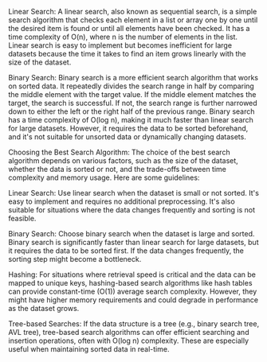 Linear Search:
A linear search, also known as sequential search, is a simple search algorithm that checks each element in a list or array one by one until the desired item is found or until all elements have been checked. It has a time complexity of O(n), where n is the number of elements in the list. Linear search is easy to implement but becomes inefficient for large datasets because the time it takes to find an item grows linearly with the size of the dataset.

Binary Search:
Binary search is a more efficient search algorithm that works on sorted data. It repeatedly divides the search range in half by comparing the middle element with the target value. If the middle element matches the target, the search is successful. If not, the search range is further narrowed down to either the left or the right half of the previous range. Binary search has a time complexity of O(log n), making it much faster than linear search for large datasets. However, it requires the data to be sorted beforehand, and it's not suitable for unsorted data or dynamically changing datasets.

Choosing the Best Search Algorithm:
The choice of the best search algorithm depends on various factors, such as the size of the dataset, whether the data is sorted or not, and the trade-offs between time complexity and memory usage. Here are some guidelines:

Linear Search: Use linear search when the dataset is small or not sorted. It's easy to implement and requires no additional preprocessing. It's also suitable for situations where the data changes frequently and sorting is not feasible.

Binary Search: Choose binary search when the dataset is large and sorted. Binary search is significantly faster than linear search for large datasets, but it requires the data to be sorted first. If the data changes frequently, the sorting step might become a bottleneck.

Hashing: For situations where retrieval speed is critical and the data can be mapped to unique keys, hashing-based search algorithms like hash tables can provide constant-time (O(1)) average search complexity. However, they might have higher memory requirements and could degrade in performance as the dataset grows.

Tree-based Searches: If the data structure is a tree (e.g., binary search tree, AVL tree), tree-based search algorithms can offer efficient searching and insertion operations, often with O(log n) complexity. These are especially useful when maintaining sorted data in real-time.
